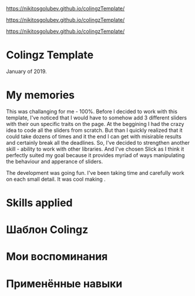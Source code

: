 https://nikitosgolubev.github.io/colingzTemplate/

https://nikitosgolubev.github.io/colingzTemplate/

https://nikitosgolubev.github.io/colingzTemplate/

# Colingz Template
January of 2019.

# My memories
This was challanging for me - 100%. Before I decided to work with this template, I've noticed that I would have to somehow add 3 different sliders with their oun specific traits on the page. At the beggining I had the crazy idea to code all the sliders from scratch. But than I quickly realized that it could take dozens of times and it the end I can get with misirable results and certainly break all the deadlines. So, I've decided to strengthen another skill - ability to work with other libraries. And I've chosen Slick as I think it perfectly suited my goal because it provides myriad of ways manipulating the behaviour and apperance of sliders.

The development was going fun. I've been taking time and carefully work on each small detail. It was cool making .

# Skills applied

# Шаблон Colingz

# Мои воспоминания

# Применённые навыки

